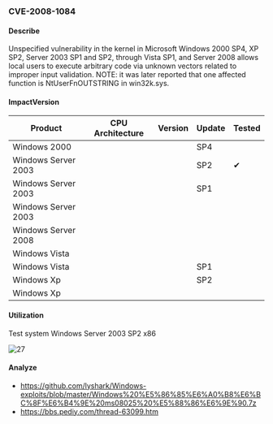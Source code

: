 ### CVE-2008-1084

#### Describe

Unspecified vulnerability in the kernel in Microsoft Windows 2000 SP4, XP SP2, Server 2003 SP1 and SP2, through Vista SP1, and Server 2008 allows local users to execute arbitrary code via unknown vectors related to improper input validation. NOTE: it was later reported that one affected function is NtUserFnOUTSTRING in win32k.sys.

#### ImpactVersion

| Product              | CPU Architecture | Version | Update | Tested             |
| -------------------- | ---------------- | ------- | ------ | ------------------ |
| Windows 2000         |                  |         | SP4    |                    |
| Windows  Server 2003 |                  |         | SP2    | &#10004; |
| Windows  Server 2003 |                  |         | SP1    |                    |
| Windows  Server 2003 |                  |         |        |                    |
| Windows Server 2008  |                  |         |        |                    |
| Windows Vista        |                  |         |        |                    |
| Windows Vista        |                  |         | SP1    |                    |
| Windows Xp           |                  |         | SP2    |                    |
| Windows Xp           |                  |         |        |                    |

#### Utilization

Test system Windows Server 2003 SP2 x86

![27](https://raw.github.com/Ascotbe/Random-img/master/Kernelhub/CVE-2008-1084_win2003_x86.gif)

#### Analyze
- https://github.com/lyshark/Windows-exploits/blob/master/Windows%20%E5%86%85%E6%A0%B8%E6%BC%8F%E6%B4%9E%20ms08025%20%E5%88%86%E6%9E%90.7z
- https://bbs.pediy.com/thread-63099.htm